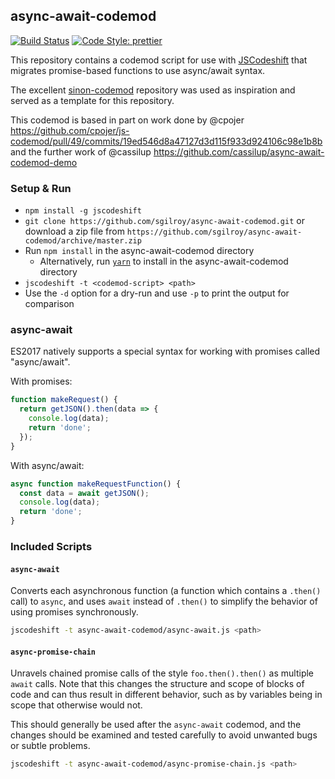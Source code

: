 ## async-await-codemod

[![Build Status](https://img.shields.io/travis/sgilroy/async-await-codemod.svg?style=flat-square)](https://travis-ci.org/sgilroy/async-await-codemod) [![Code Style: prettier](https://img.shields.io/badge/code_style-prettier-ff69b4.svg?style=flat-square)](https://github.com/prettier/prettier)

This repository contains a codemod script for use with
[JSCodeshift](https://github.com/facebook/jscodeshift) that migrates promise-based functions to use async/await syntax.

The excellent [sinon-codemod](https://github.com/hurrymaplelad/sinon-codemod) repository was used as inspiration and served as a template for this repository.

This codemod is based in part on work done by @cpojer https://github.com/cpojer/js-codemod/pull/49/commits/19ed546d8a47127d3d115f933d924106c98e1b8b
and the further work of @cassilup https://github.com/cassilup/async-await-codemod-demo

### Setup & Run

- `npm install -g jscodeshift`
- `git clone https://github.com/sgilroy/async-await-codemod.git` or download a zip file
  from `https://github.com/sgilroy/async-await-codemod/archive/master.zip`
- Run `npm install` in the async-await-codemod directory
  - Alternatively, run [`yarn`](https://yarnpkg.com/) to install in the
    async-await-codemod directory
- `jscodeshift -t <codemod-script> <path>`
- Use the `-d` option for a dry-run and use `-p` to print the output
  for comparison

### async-await

ES2017 natively supports a special syntax for working with promises called "async/await".

With promises:

```js
function makeRequest() {
  return getJSON().then(data => {
    console.log(data);
    return 'done';
  });
}
```

With async/await:

```js
async function makeRequestFunction() {
  const data = await getJSON();
  console.log(data);
  return 'done';
}
```

### Included Scripts

#### `async-await`

Converts each asynchronous function (a function which contains a `.then()` call) to `async`, and uses `await` instead
of `.then()` to simplify the behavior of using promises synchronously.

```sh
jscodeshift -t async-await-codemod/async-await.js <path>
```

#### `async-promise-chain`

Unravels chained promise calls of the style `foo.then().then()` as multiple `await` calls. Note that this changes the
structure and scope of blocks of code and can thus result in different behavior, such as by variables being in scope
that otherwise would not.

This should generally be used after the `async-await` codemod, and the changes should be examined and tested carefully
to avoid unwanted bugs or subtle problems.

```sh
jscodeshift -t async-await-codemod/async-promise-chain.js <path>
```
